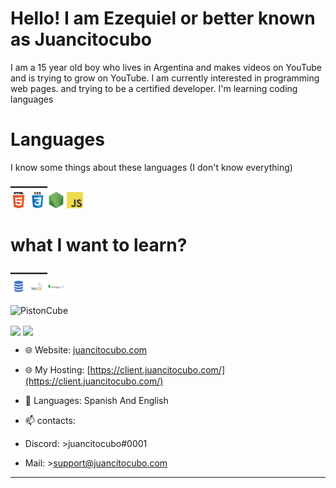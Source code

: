 <h1>Hello! I am Ezequiel or better known as Juancitocubo</h1>
I am a 15 year old boy who lives in Argentina and makes videos on YouTube and is trying to grow on YouTube. I am currently interested in programming web pages. and trying to be a certified developer. I'm learning coding languages
<div> </div>
		 <h1>Languages</h1>
		 I know some things about these languages ​​(I don't know everything)
		 <p>━━━━━━━<br />
			<b></b><img  alt="HTML5" width="26px" src="https://raw.githubusercontent.com/github/explore/80688e429a7d4ef2fca1e82350fe8e3517d3494d/topics/html/html.png" /></b>
			<b></b><img  alt="CSS3" width="26px" src="https://raw.githubusercontent.com/github/explore/80688e429a7d4ef2fca1e82350fe8e3517d3494d/topics/css/css.png" /></b>
			<b></b><img  alt="Node.js" width="26px" src="https://raw.githubusercontent.com/github/explore/80688e429a7d4ef2fca1e82350fe8e3517d3494d/topics/nodejs/nodejs.png" /></b>
			<b></b><img  alt="JavaScript" width="26px" src="https://raw.githubusercontent.com/github/explore/80688e429a7d4ef2fca1e82350fe8e3517d3494d/topics/javascript/javascript.png" /></b>
		
<h1>what I want to learn?</h1>
		 <p>━━━━━━━<br />
			<b></b><img  alt="SQL" width="26px" src="https://raw.githubusercontent.com/github/explore/80688e429a7d4ef2fca1e82350fe8e3517d3494d/topics/sql/sql.png" /></b>
			<b></b><img  alt="MySQL" width="26px" src="https://raw.githubusercontent.com/github/explore/80688e429a7d4ef2fca1e82350fe8e3517d3494d/topics/mysql/mysql.png" /></b>
			<b></b><img  alt="MongoDB" width="26px" src="https://raw.githubusercontent.com/github/explore/80688e429a7d4ef2fca1e82350fe8e3517d3494d/topics/mongodb/mongodb.png" /></b>
			<div> 
<img src="https://komarev.com/ghpvc/?username=PistonCube" alt="PistonCube" />
<img" src="https://github-readme-stats.vercel.app/api/top-langs/?username=PistonCube&layout=compact&theme=dark"></p>
<img align="center" src="https://github-readme-stats.vercel.app/api?username=PistonCube&show_icons=true&text_color=5baddf&icon_color=FFF&theme=tokyonight">
<img align="center" src="https://github-readme-stats.vercel.app/api/top-langs/?username=PistonCube&layout=compact&text_color=5baddf&icon_color=FFF&theme=tokyonight">
  
- 🌐 Website: [juancitocubo.com](https://juancitocubo.com/)
- 🌐 My Hosting: [https://client.juancitocubo.com/](https://client.juancitocubo.com/)
  
- 💬 Languages: Spanish And English
  
- 📫 contacts:
- Discord:  >juancitocubo#0001
- Mail: >support@juancitocubo.com  
-------------------------------------------------



